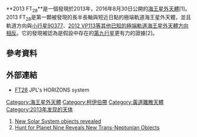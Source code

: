 **2013 FT<sub>28</sub>**是一個發現於2013年，2016年8月30日公開的[海王星外天體](../Page/海王星外天體.md "wikilink")\[1\]。2013 FT<sub>28</sub>是第一顆被發現的長半長軸與短近日點的極端軌道海王星外天體，並且軌道方向與[小行星90377](../Page/小行星90377.md "wikilink")、[2012 VP113等其他已知的極端軌道海王星外天體方向相反](../Page/2012_VP113.md "wikilink")。它的發現被認為是假設中存在的[第九行星](../Page/第九行星.md "wikilink")更有力的證據\[2\]。

## 參考資料

## 外部連結

  - [FT28](http://ssd.jpl.nasa.gov/horizons.cgi?find_body=1&body_group=sb&sstr=2013) JPL's HORIZONS system

[Category:海王星外天體](https://zh.wikipedia.org/wiki/Category:海王星外天體 "wikilink") [Category:柯伊伯帶](https://zh.wikipedia.org/wiki/Category:柯伊伯帶 "wikilink") [Category:黃道離散天體](https://zh.wikipedia.org/wiki/Category:黃道離散天體 "wikilink") [Category:2013年发现的天体](https://zh.wikipedia.org/wiki/Category:2013年发现的天体 "wikilink")

1.  [New Solar System objects revealed](http://www.bbc.co.uk/news/science-environment-37223076)
2.  [Hunt for Planet Nine Reveals New Trans-Neptunian Objects](http://www.sci-news.com/astronomy/planet-nine-trans-neptunian-objects-04144.html)